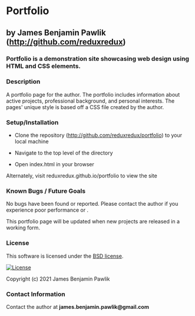 # Portfolio
## by James Benjamin Pawlik (http://github.com/reduxredux)

### Portfolio is a demonstration site showcasing web design using HTML and CSS elements.

### __Description__
A portfolio page for the author. The portfolio includes information about active projects, professional background, and personal interests. The pages' unique style is based off a CSS file created by the author.

### __Setup/Installation__
* Clone the repository (http://github.com/reduxredux/portfolio) to your local machine
+ Navigate to the top level of the directory
- Open index.html in your browser

Alternately, visit reduxredux.github.io/portfolio to view the site

### __Known Bugs / Future Goals__
No bugs have been found or reported. Please contact the author if you experience poor performance or .

This portfolio page will be updated when new projects are released in a working form.

### __License__
This software is licensed under the [BSD license](license.txt).

[![License](https://img.shields.io/badge/License-BSD%202--Clause-orange.svg)](https://opensource.org/licenses/BSD-2-Clause)

Copyright (c) 2021 James Benjamin Pawlik

### __Contact Information__
Contact the author at __james.benjamin.pawlik@gmail.com__
